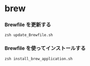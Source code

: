 # brew
### Brewfile を更新する
```
zsh update_Brewfile.sh
```

### Brewfile を使ってインストールする
```
zsh install_brew_application.sh
```
